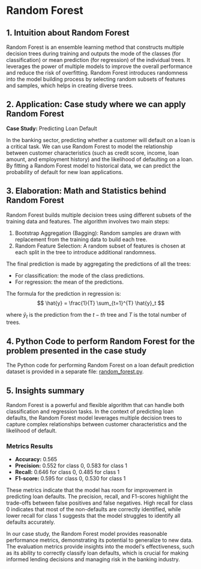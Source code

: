 # Random Forest

## 1. Intuition about Random Forest
Random Forest is an ensemble learning method that constructs multiple decision trees during training and outputs the mode of the classes (for classification) or mean prediction (for regression) of the individual trees. It leverages the power of multiple models to improve the overall performance and reduce the risk of overfitting. Random Forest introduces randomness into the model building process by selecting random subsets of features and samples, which helps in creating diverse trees.

## 2. Application: Case study where we can apply Random Forest
**Case Study:** Predicting Loan Default

In the banking sector, predicting whether a customer will default on a loan is a critical task. We can use Random Forest to model the relationship between customer characteristics (such as credit score, income, loan amount, and employment history) and the likelihood of defaulting on a loan. By fitting a Random Forest model to historical data, we can predict the probability of default for new loan applications.

## 3. Elaboration: Math and Statistics behind Random Forest
Random Forest builds multiple decision trees using different subsets of the training data and features. The algorithm involves two main steps:
1. Bootstrap Aggregation (Bagging): Random samples are drawn with replacement from the training data to build each tree.
2. Random Feature Selection: A random subset of features is chosen at each split in the tree to introduce additional randomness.

The final prediction is made by aggregating the predictions of all the trees:
- For classification: the mode of the class predictions.
- For regression: the mean of the predictions.

The formula for the prediction in regression is:
$$
\hat{y} = \frac{1}{T} \sum_{t=1}^{T} \hat{y}_t 
$$

where $\hat{y}_t$ is the prediction from the $t-th$ tree and $T$ is the total number of trees.

## 4. Python Code to perform Random Forest for the problem presented in the case study
The Python code for performing Random Forest on a loan default prediction dataset is provided in a separate file: [random_forest.py](./random_forest.py).

## 5. Insights summary
Random Forest is a powerful and flexible algorithm that can handle both classification and regression tasks. In the context of predicting loan defaults, the Random Forest model leverages multiple decision trees to capture complex relationships between customer characteristics and the likelihood of default.

### Metrics Results
- **Accuracy:** 0.565
- **Precision:** 0.552 for class 0, 0.583 for class 1
- **Recall:** 0.646 for class 0, 0.485 for class 1
- **F1-score:** 0.595 for class 0, 0.530 for class 1

These metrics indicate that the model has room for improvement in predicting loan defaults. The precision, recall, and F1-scores highlight the trade-offs between false positives and false negatives. High recall for class 0 indicates that most of the non-defaults are correctly identified, while lower recall for class 1 suggests that the model struggles to identify all defaults accurately.

In our case study, the Random Forest model provides reasonable performance metrics, demonstrating its potential to generalize to new data. The evaluation metrics provide insights into the model's effectiveness, such as its ability to correctly classify loan defaults, which is crucial for making informed lending decisions and managing risk in the banking industry.
